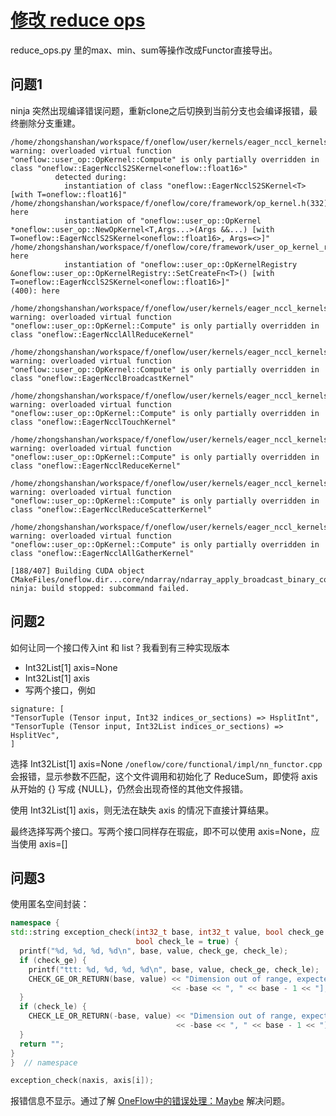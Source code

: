 # [修改 reduce ops](https://github.com/Oneflow-Inc/oneflow/pull/8085)

reduce_ops.py 里的max、min、sum等操作改成Functor直接导出。



## 问题1

ninja 突然出现编译错误问题，重新clone之后切换到当前分支也会编译报错，最终删除分支重建。

```
/home/zhongshanshan/workspace/f/oneflow/user/kernels/eager_nccl_kernels.cu(275): warning: overloaded virtual function "oneflow::user_op::OpKernel::Compute" is only partially overridden in class "oneflow::EagerNcclS2SKernel<oneflow::float16>"
          detected during:
            instantiation of class "oneflow::EagerNcclS2SKernel<T> [with T=oneflow::float16]" 
/home/zhongshanshan/workspace/f/oneflow/core/framework/op_kernel.h(332): here
            instantiation of "oneflow::user_op::OpKernel *oneflow::user_op::NewOpKernel<T,Args...>(Args &&...) [with T=oneflow::EagerNcclS2SKernel<oneflow::float16>, Args=<>]" 
/home/zhongshanshan/workspace/f/oneflow/core/framework/user_op_kernel_registry.h(84): here
            instantiation of "oneflow::user_op::OpKernelRegistry &oneflow::user_op::OpKernelRegistry::SetCreateFn<T>() [with T=oneflow::EagerNcclS2SKernel<oneflow::float16>]" 
(400): here

/home/zhongshanshan/workspace/f/oneflow/user/kernels/eager_nccl_kernels.cu(75): warning: overloaded virtual function "oneflow::user_op::OpKernel::Compute" is only partially overridden in class "oneflow::EagerNcclAllReduceKernel"

/home/zhongshanshan/workspace/f/oneflow/user/kernels/eager_nccl_kernels.cu(108): warning: overloaded virtual function "oneflow::user_op::OpKernel::Compute" is only partially overridden in class "oneflow::EagerNcclBroadcastKernel"

/home/zhongshanshan/workspace/f/oneflow/user/kernels/eager_nccl_kernels.cu(147): warning: overloaded virtual function "oneflow::user_op::OpKernel::Compute" is only partially overridden in class "oneflow::EagerNcclTouchKernel"

/home/zhongshanshan/workspace/f/oneflow/user/kernels/eager_nccl_kernels.cu(164): warning: overloaded virtual function "oneflow::user_op::OpKernel::Compute" is only partially overridden in class "oneflow::EagerNcclReduceKernel"

/home/zhongshanshan/workspace/f/oneflow/user/kernels/eager_nccl_kernels.cu(202): warning: overloaded virtual function "oneflow::user_op::OpKernel::Compute" is only partially overridden in class "oneflow::EagerNcclReduceScatterKernel"

/home/zhongshanshan/workspace/f/oneflow/user/kernels/eager_nccl_kernels.cu(244): warning: overloaded virtual function "oneflow::user_op::OpKernel::Compute" is only partially overridden in class "oneflow::EagerNcclAllGatherKernel"

[188/407] Building CUDA object CMakeFiles/oneflow.dir...core/ndarray/ndarray_apply_broadcast_binary_core.cu.o
ninja: build stopped: subcommand failed.
```



## 问题2

如何让同一个接口传入int 和 list？我看到有三种实现版本

- Int32List[1] axis=None
- Int32List[1] axis
- 写两个接口，例如

```
signature: [
"TensorTuple (Tensor input, Int32 indices_or_sections) => HsplitInt",
"TensorTuple (Tensor input, Int32List indices_or_sections) => HsplitVec",
]
```

选择 Int32List[1] axis=None `/oneflow/core/functional/impl/nn_functor.cpp` 会报错，显示参数不匹配，这个文件调用和初始化了 ReduceSum，即使将 axis 从开始的 {} 写成 {NULL}，仍然会出现奇怪的其他文件报错。

使用 Int32List[1] axis，则无法在缺失 axis 的情况下直接计算结果。

最终选择写两个接口。写两个接口同样存在瑕疵，即不可以使用 axis=None，应当使用 axis=[]



## 问题3

使用匿名空间封装：

```c++
namespace {
std::string exception_check(int32_t base, int32_t value, bool check_ge = true,
                            bool check_le = true) {
  printf("%d, %d, %d, %d\n", base, value, check_ge, check_le);
  if (check_ge) {
    printf("ttt: %d, %d, %d, %d\n", base, value, check_ge, check_le);
    CHECK_GE_OR_RETURN(base, value) << "Dimension out of range, expected to be in range of ["
                                    << -base << ", " << base - 1 << "], but got " << value;
  }
  if (check_le) {
    CHECK_LE_OR_RETURN(-base, value) << "Dimension out of range, expected to be in range of ["
                                     << -base << ", " << base - 1 << "], but got " << value;
  }
  return "";
}
}  // namespace

exception_check(naxis, axis[i]);

```

报错信息不显示。通过了解 [OneFlow中的错误处理：Maybe](https://mp.weixin.qq.com/s/GKKAzZHYWH92ckBGbQabKQ) 解决问题。